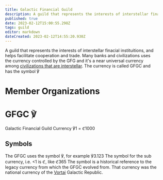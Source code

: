 ```yaml
---
title: Galactic Financial Guild
description: A guild that represents the interests of interstellar finacial instituitions, and helps facilitate cooperation and trade.
published: true
date: 2023-02-12T15:00:55.298Z
tags: guild
editor: markdown
dateCreated: 2023-02-12T14:55:20.930Z
---
```


A guild that represents the interests of interstellar finacial instituitions, and helps facilitate cooperation and trade. Many banks and civilizations uses the currency controlled by the GFG and it's a near universal currency among [civilizations that are interstellar](/Involved). The currency is called GFGC and has the symbol ℣

# Member Organizations

# GFGC ℣
Galactic Financial Guild Currency
℣1 = ℭ1000

## Symbols
The GFGC uses the symbol ℣, for example ℣3.123
The symbol for the sub currency, i.e. <1 is ℭ, like ℭ365
The symbol is a historical reference to the legacy currency from which the GFGC evolved from. That currency was the national currency of the [Vortai](/Vortai) Galactic Republic.


